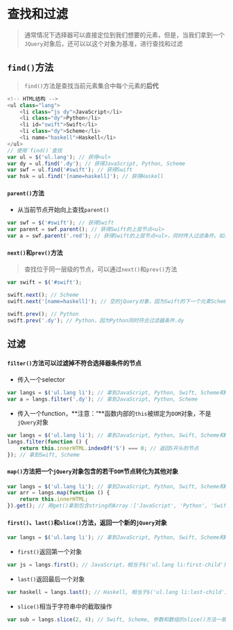 # 查找和过滤

> 通常情况下选择器可以直接定位到我们想要的元素，但是，当我们拿到一个`JQuery`对象后，还可以以这个对象为基准，进行查找和过滤

## `find()`方法

> `find()`方法是查找当前元素集合中每个元素的**后代**

```JavaScript
<!-- HTML结构 -->
<ul class="lang">
    <li class="js dy">JavaScript</li>
    <li class="dy">Python</li>
    <li id="swift">Swift</li>
    <li class="dy">Scheme</li>
    <li name="haskell">Haskell</li>
</ul>
// 使用`find()`查找
var ul = $('ul.lang'); // 获得<ul>
var dy = ul.find('.dy'); // 获得JavaScript, Python, Scheme
var swf = ul.find('#swift'); // 获得Swift
var hsk = ul.find('[name=haskell]'); // 获得Haskell
```

#### `parent()`方法

* 从当前节点开始向上查找`parent()`

```JavaScript
var swf = $('#swift'); // 获得Swift
var parent = swf.parent(); // 获得Swift的上层节点<ul>
var a = swf.parent('.red'); // 获得Swift的上层节点<ul>，同时传入过滤条件。如果ul不符合条件，返回空jQuery对象
```

#### `next()`和`prev()`方法

> 查找位于同一层级的节点，可以通过`next()`和`prev()`方法

```JavaScript
var swift = $('#swift');

swift.next(); // Scheme
swift.next('[name=haskell]'); // 空的jQuery对象，因为Swift的下一个元素Scheme不符合条件[name=haskell]

swift.prev(); // Python
swift.prev('.dy'); // Python，因为Python同时符合过滤器条件.dy
```

## 过滤

#### `filter()`方法可以过滤掉不符合选择器条件的节点

* 传入一个selector

```JavaScript
var langs = $('ul.lang li'); // 拿到JavaScript, Python, Swift, Scheme和Haskell
var a = langs.filter('.dy'); // 拿到JavaScript, Python, Scheme
```

* 传入一个function，**注意：“**函数内部的`this`被绑定为`DOM`对象，不是`jQuery`对象

```JavaScript
var langs = $('ul.lang li'); // 拿到JavaScript, Python, Swift, Scheme和Haskell
langs.filter(function () {
    return this.innerHTML.indexOf('S') === 0; // 返回S开头的节点
}); // 拿到Swift, Scheme
```

#### `map()`方法把一个`jQuery`对象包含的若干`DOM`节点转化为其他对象

```JavaScript
var langs = $('ul.lang li'); // 拿到JavaScript, Python, Swift, Scheme和Haskell
var arr = langs.map(function () {
    return this.innerHTML;
}).get(); // 用get()拿到包含string的Array：['JavaScript', 'Python', 'Swift', 'Scheme', 'Haskell']
```

#### `first()`、`last()`和`slice()`方法，返回一个新的`jQuery`对象

```JavaScript
var langs = $('ul.lang li'); // 拿到JavaScript, Python, Swift, Scheme和Haskell
```

* `first()`返回第一个对象
```JavaScript
var js = langs.first(); // JavaScript，相当于$('ul.lang li:first-child')
```

* `last()`返回最后一个对象
```JavaScript
var haskell = langs.last(); // Haskell, 相当于$('ul.lang li:last-child')
```

* `slice()`相当于字符串中的截取操作
```JavaScript
var sub = langs.slice(2, 4); // Swift, Scheme, 参数和数组的slice()方法一致
```